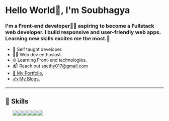 <h1>Hello World👋, I'm Soubhagya</h1>
<h3>I'm a Front-end developer👨‍💻 aspiring to become a Fullstack web developer. I build responsive and user-friendly web apps. Learning new skills excites me the most.💯</h3>
<ul>
  <li>🧠 Self taught developer.</li>
  <li>👨‍💻 Web dev enthusiast.</li>
  <li>🌐 Learning Front-end technologies.</li>
  <li>📬 Reach out <a href="mailto:ssethy017@gmail.com">ssethy017@gmail.com</a></li>
  <li><a href="https://soubhagyasethy.netlify.app/index.html">📁 My Portfolio.</a></li>
  <li><a href="/">✍️ My Blogs.</a></li>
</ul>
<hr>
<h2>🚀 Skills</h2>
<!-- <p>HTML, CSS, JavaScript, ReactJs, Redux toolkit, React-Router, VS Code, Netlify</p> -->
<ul style="display:flex; list-style: none !important;" >
  <li style=""><img src="https://img.shields.io/badge/HTML5-E34F26?style=for-the-badge&logo=html5&logoColor=white"></li>
  <li style=""><img src="https://img.shields.io/badge/CSS3-1572B6?style=for-the-badge&logo=css3&logoColor=white"></li>
  <li style=""><img src="https://img.shields.io/badge/JavaScript-F7DF1E?style=for-the-badge&logo=javascript&logoColor=black"></li>
  <li style=""><img src="https://img.shields.io/badge/react-%2320232a.svg?style=for-the-badge&logo=react&logoColor=%2361DAFB"></li>
  <li style=""><img src="https://img.shields.io/badge/redux-%23593d88.svg?style=for-the-badge&logo=redux&logoColor=white"></li>
  <li style=""><img src="https://img.shields.io/badge/React_Router-CA4245?style=for-the-badge&logo=react-router&logoColor=white"></li>
<!--   <li style=""><img src="https://img.shields.io/badge/MUI-%230081CB.svg?style=for-the-badge&logo=mui&logoColor=white"></li> -->
<!--   <li style=""><img src="https://img.shields.io/badge/tailwindcss-%2338B2AC.svg?style=for-the-badge&logo=tailwind-css&logoColor=white"></li> -->
</ul>

<!---
soubhagyasethy/soubhagyasethy is a ✨ special ✨ repository because its `README.md` (this file) appears on your GitHub profile.
You can click the Preview link to take a look at your changes.
--->
